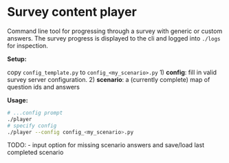 # Survey content player

Command line tool for progressing through a survey with generic or custom answers.
The survey progress is displayed to the cli and logged into `./logs` for inspection.

**Setup:**

copy `config_template.py` to `config_<my_scenario>.py`
    1) **config**: fill in valid survey server configuration.
    2) **scenario**: a (currently complete) map of question ids and answers

**Usage:**

```bash
# ...config prompt
./player
# specify config
./player --config config_<my_scenario>.py

```

TODO:
    - input option for missing scenario answers and save/load last completed scenario
